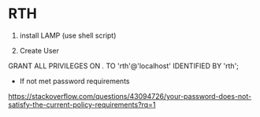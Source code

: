 # RTH 

1. install LAMP (use shell script) 

2. Create User 

GRANT ALL PRIVILEGES ON *.* TO 'rth'@'localhost' IDENTIFIED BY 'rth';

- If not met password requirements 

https://stackoverflow.com/questions/43094726/your-password-does-not-satisfy-the-current-policy-requirements?rq=1

